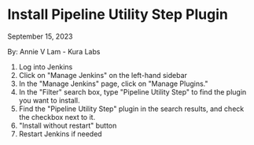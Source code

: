 # Install Pipeline Utility Step Plugin

September 15, 2023

By:  Annie V Lam - Kura Labs

1.  Log into Jenkins
2.  Click on "Manage Jenkins" on the left-hand sidebar
3.  In the "Manage Jenkins" page, click on "Manage Plugins."
4.  In the "Filter" search box, type "Pipeline Utility Step" to find the plugin you want to install.
5.  Find the "Pipeline Utility Step" plugin in the search results, and check the checkbox next to it.
6.  "Install without restart" button
7.  Restart Jenkins if needed
